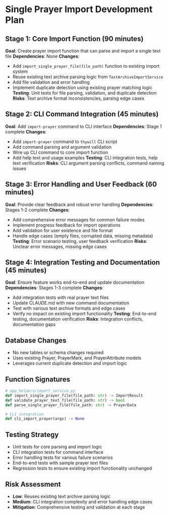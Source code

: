 # Single Prayer Import Development Plan

## Stage 1: Core Import Function (90 minutes)
**Goal**: Create prayer import function that can parse and import a single text file
**Dependencies**: None
**Changes**:
- Add `import_single_prayer_file(file_path)` function to existing import system
- Reuse existing text archive parsing logic from `TextArchiveImportService`
- Add file validation and error handling
- Implement duplicate detection using existing prayer matching logic
**Testing**: Unit tests for file parsing, validation, and duplicate detection
**Risks**: Text archive format inconsistencies, parsing edge cases

## Stage 2: CLI Command Integration (45 minutes)
**Goal**: Add `import-prayer` command to CLI interface
**Dependencies**: Stage 1 complete
**Changes**:
- Add `import-prayer` command to `thywill` CLI script
- Add command parsing and argument validation
- Wire up CLI command to core import function
- Add help text and usage examples
**Testing**: CLI integration tests, help text verification
**Risks**: CLI argument parsing conflicts, command naming issues

## Stage 3: Error Handling and User Feedback (60 minutes)
**Goal**: Provide clear feedback and robust error handling
**Dependencies**: Stages 1-2 complete
**Changes**:
- Add comprehensive error messages for common failure modes
- Implement progress feedback for import operations
- Add validation for user existence and file format
- Handle edge cases (empty files, corrupted data, missing metadata)
**Testing**: Error scenario testing, user feedback verification
**Risks**: Unclear error messages, missing edge cases

## Stage 4: Integration Testing and Documentation (45 minutes)
**Goal**: Ensure feature works end-to-end and update documentation
**Dependencies**: Stages 1-3 complete
**Changes**:
- Add integration tests with real prayer text files
- Update CLAUDE.md with new command documentation
- Test with various text archive formats and edge cases
- Verify no impact on existing import functionality
**Testing**: End-to-end testing, documentation verification
**Risks**: Integration conflicts, documentation gaps

## Database Changes
- No new tables or schema changes required
- Uses existing Prayer, PrayerMark, and PrayerAttribute models
- Leverages current duplicate detection and import logic

## Function Signatures
```python
# app_helpers/import_service.py
def import_single_prayer_file(file_path: str) -> ImportResult
def validate_prayer_text_file(file_path: str) -> bool
def parse_single_prayer_file(file_path: str) -> PrayerData

# CLI integration
def cli_import_prayer(args) -> None
```

## Testing Strategy
- Unit tests for core parsing and import logic
- CLI integration tests for command interface
- Error handling tests for various failure scenarios
- End-to-end tests with sample prayer text files
- Regression tests to ensure existing import functionality unchanged

## Risk Assessment
- **Low**: Reuses existing text archive parsing logic
- **Medium**: CLI integration complexity and error handling edge cases
- **Mitigation**: Comprehensive testing and validation at each stage
